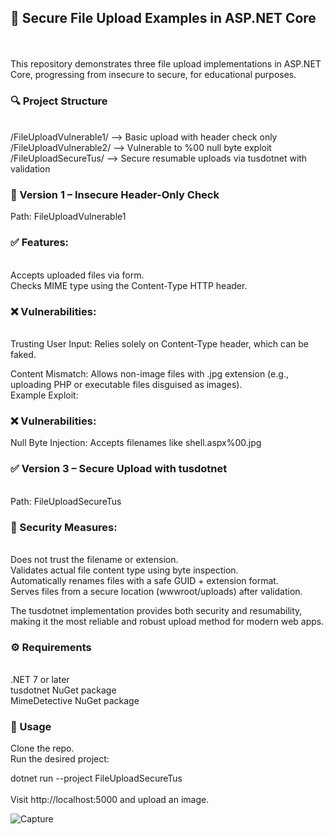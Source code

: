 <h2>📁 Secure File Upload Examples in ASP.NET Core </h2> <br><br>
This repository demonstrates three file upload implementations in ASP.NET Core, 
progressing from insecure to secure, for educational purposes.
<br>
<h3>🔍 Project Structure </h3>
<br>
/FileUploadVulnerable1/   --> Basic upload with header check only <br>
/FileUploadVulnerable2/   --> Vulnerable to %00 null byte exploit<br>
/FileUploadSecureTus/     --> Secure resumable uploads via tusdotnet with validation<br>
<h3> 🚨 Version 1 – Insecure Header-Only Check </h3>
Path: FileUploadVulnerable1
<br>
<h3> ✅ Features:</h3><br> 
Accepts uploaded files via form.
<br>
Checks MIME type using the Content-Type HTTP header.

<h3> ❌ Vulnerabilities: </h3>
<br> Trusting User Input: Relies solely on Content-Type header, which can be faked.<br> 

Content Mismatch: Allows non-image files with .jpg extension (e.g., uploading PHP or executable files disguised as images).
<br> 
Example Exploit:
<br> 

<h3>❌ Vulnerabilities: </h3>
Null Byte Injection: Accepts filenames like shell.aspx%00.jpg<br> 

<h3> ✅ Version 3 – Secure Upload with tusdotnet </h3> <br>  
Path: FileUploadSecureTus
<br>  

<h3> 🔐 Security Measures: </h3><br> 
Does not trust the filename or extension.
<br> 
Validates actual file content type using byte inspection.
<br> 
Automatically renames files with a safe GUID + extension format.
<br> 
Serves files from a secure location (wwwroot/uploads) after validation.
<br> 

The tusdotnet implementation provides both security and resumability, making it the most reliable and robust upload method for modern web apps.
<br> 
<h3> ⚙️ Requirements </h3><br>
.NET 7 or later
<br>
tusdotnet NuGet package
<br>
MimeDetective NuGet package
<br>
<h3> 🚀 Usage </h3>
Clone the repo.
<br> 
Run the desired project:<br> 


dotnet run --project FileUploadSecureTus <br>  
Visit http://localhost:5000 and upload an image.<br> 

![Capture](https://github.com/user-attachments/assets/4c11a8b1-ffc9-4077-ae2a-0fa3260ae47c)

<br> 
